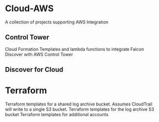 # Cloud-AWS
A collection of projects supporting AWS Integration


## Control Tower
Cloud Formation Templates and lambda functions to integrate Falcon Discover with AWS Control Tower

## Discover for Cloud
# Terraform
Terraform templates for a shared log archive bucket.   Assumes CloudTrail will write to a single S3 bucket. 
Terraform templates for the log archive S3 bucket 
Terraform templates for additional accounts
